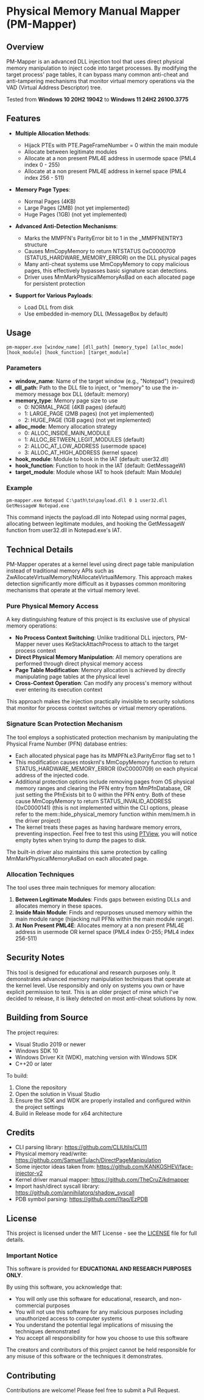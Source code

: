 # Physical Memory Manual Mapper (PM-Mapper)

## Overview

PM-Mapper is an advanced DLL injection tool that uses direct physical memory manipulation to inject code into target processes. By modifying the target process' page tables, it can bypass many common anti-cheat and anti-tampering mechanisms that monitor virtual memory operations via the VAD (Virtual Address Descriptor) tree.

Tested from **Windows 10 20H2 19042** to **Windows 11 24H2 26100.3775** 

## Features

- **Multiple Allocation Methods**:
    
    - Hijack PTEs with PTE.PageFrameNumber = 0 within the main module
    - Allocate between legitimate modules
    - Allocate at a non present PML4E address in usermode space (PML4 index 0 - 255)
    - Allocate at a non present PML4E address in kernel space (PML4 index 256 - 511)
- **Memory Page Types**:
    
    - Normal Pages (4KB)
    - Large Pages (2MB) (not yet implemented)
    - Huge Pages (1GB) (not yet implemented)
- **Advanced Anti-Detection Mechanisms**:
    
    - Marks the MMPFN's ParityError bit to 1 in the _MMPFNENTRY3 structure
    - Causes MmCopyMemory to return NTSTATUS 0xC0000709 (STATUS_HARDWARE_MEMORY_ERROR) on the DLL physical pages
    - Many anti-cheat systems use MmCopyMemory to copy malicious pages, this effectively bypasses basic signature scan detections.
    - Driver uses MmMarkPhysicalMemoryAsBad on each allocated page for persistent protection
- **Support for Various Payloads**:
    
    - Load DLL from disk
    - Use embedded in-memory DLL (MessageBox by default)

## Usage

```
pm-mapper.exe [window_name] [dll_path] [memory_type] [alloc_mode] [hook_module] [hook_function] [target_module]
```

### Parameters

- **window_name**: Name of the target window (e.g., "Notepad") (required)
- **dll_path**: Path to the DLL file to inject, or "memory" to use the in-memory message box DLL (default: memory)
- **memory_type**: Memory page size to use
    - 0: NORMAL_PAGE (4KB pages) (default)
    - 1: LARGE_PAGE (2MB pages) (not yet implemented)
    - 2: HUGE_PAGE (1GB pages) (not yet implemented)
- **alloc_mode**: Memory allocation strategy
    - 0: ALLOC_INSIDE_MAIN_MODULE 
    - 1: ALLOC_BETWEEN_LEGIT_MODULES (default)
    - 2: ALLOC_AT_LOW_ADDRESS (usermode space)
    - 3: ALLOC_AT_HIGH_ADDRESS (kernel space)
- **hook_module**: Module to hook in the IAT (default: user32.dll)
- **hook_function**: Function to hook in the IAT (default: GetMessageW)
- **target_module**: Module whose IAT to hook (default: Main Module)

### Example

```
pm-mapper.exe Notepad C:\path\to\payload.dll 0 1 user32.dll GetMessageW Notepad.exe
```

This command injects the payload.dll into Notepad using normal pages, allocating between legitimate modules, and hooking the GetMessageW function from user32.dll in Notepad.exe's IAT.

## Technical Details

PM-Mapper operates at a kernel level using direct page table manipulation instead of traditional memory APIs such as ZwAllocateVirtualMemory/NtAllocateVirtualMemory. This approach makes detection significantly more difficult as it bypasses common monitoring mechanisms that operate at the virtual memory level.

### Pure Physical Memory Access

A key distinguishing feature of this project is its exclusive use of physical memory operations:

- **No Process Context Switching**: Unlike traditional DLL injectors, PM-Mapper never uses KeStackAttachProcess to attach to the target process context
- **Direct Physical Memory Manipulation**: All memory operations are performed through direct physical memory access
- **Page Table Modification**: Memory allocation is achieved by directly manipulating page tables at the physical level
- **Cross-Context Operation**: Can modify any process's memory without ever entering its execution context

This approach makes the injection practically invisible to security solutions that monitor for process context switches or virtual memory operations.

### Signature Scan Protection Mechanism

The tool employs a sophisticated protection mechanism by manipulating the Physical Frame Number (PFN) database entries:

- Each allocated physical page has its MMPFN.e3.ParityError flag set to 1
- This modification causes ntoskrnl's MmCopyMemory function to return STATUS_HARDWARE_MEMORY_ERROR (0xC0000709) on each physical address of the injected code.
- Additional protection options include removing pages from OS physical memory ranges and clearing the PFN entry from MmPfnDatabase, OR just setting the PfnExists bit to 0 within the PFN entry. Both of these cause MmCopyMemory to return STATUS_INVALID_ADDRESS (0xC0000141) (this is not implemented within the CLI options, please refer to the mem::hide_physical_memory function within mem/mem.h in the driver project)
- The kernel treats these pages as having hardware memory errors, preventing inspection. Feel free to test this using [PTView](https://github.com/VollRagm/PTView), you will notice empty bytes when trying to dump the pages to disk.

The built-in driver also maintains this same protection by calling MmMarkPhysicalMemoryAsBad on each allocated page.

### Allocation Techniques

The tool uses three main techniques for memory allocation:

1. **Between Legitimate Modules**: Finds gaps between existing DLLs and allocates memory in these spaces.
2. **Inside Main Module**: Finds and repurposes unused memory within the main module range (hijacking null PFNs within the main module range).
3. **At Non Present PML4E**: Allocates memory at a non present PML4E address in usermode OR kernel space (PML4 index 0-255; PML4 index 256-511)

## Security Notes

This tool is designed for educational and research purposes only. It demonstrates advanced memory manipulation techniques that operate at the kernel level. Use responsibly and only on systems you own or have explicit permission to test. This is an older project of mine which I've decided to release, it is likely detected on most anti-cheat solutions by now.

## Building from Source

The project requires:

- Visual Studio 2019 or newer
- Windows SDK 10
- Windows Driver Kit (WDK), matching version with Windows SDK
- C++20 or later

To build:

1. Clone the repository
2. Open the solution in Visual Studio
3. Ensure the SDK and WDK are properly installed and configured within the project settings
4. Build in Release mode for x64 architecture

## Credits
 - CLI parsing library: https://github.com/CLIUtils/CLI11
 - Physical memory read/write: https://github.com/SamuelTulach/DirectPageManipulation
 - Some injector ideas taken from: https://github.com/KANKOSHEV/face-injector-v2
 - Kernel driver manual mapper: https://github.com/TheCruZ/kdmapper
 - Import hash/direct syscall library: https://github.com/annihilatorq/shadow_syscall
 - PDB symbol parsing: https://github.com/i1tao/EzPDB

## License

This project is licensed under the MIT License - see the [LICENSE](LICENSE) file for full details.

### Important Notice

This software is provided for **EDUCATIONAL AND RESEARCH PURPOSES ONLY**. 

By using this software, you acknowledge that:
- You will only use this software for educational, research, and non-commercial purposes
- You will not use this software for any malicious purposes including unauthorized access to computer systems
- You understand the potential legal implications of misusing the techniques demonstrated
- You accept all responsibility for how you choose to use this software

The creators and contributors of this project cannot be held responsible for any misuse of this software or the techniques it demonstrates.

## Contributing

Contributions are welcome! Please feel free to submit a Pull Request.

